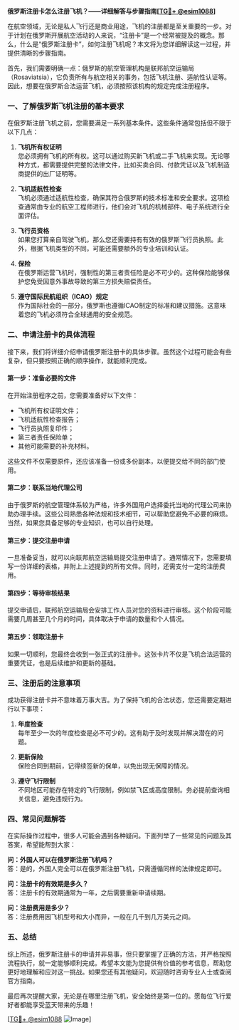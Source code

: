 **俄罗斯注册卡怎么注册飞机？——详细解答与步骤指南[[TG💪+ @esim1088](https://t.me/s/esim1088)]**

在航空领域，无论是私人飞行还是商业用途，飞机的注册都是至关重要的一步。对于计划在俄罗斯开展航空活动的人来说，“注册卡”是一个经常被提及的概念。那么，什么是“俄罗斯注册卡”，如何注册飞机呢？本文将为您详细解读这一过程，并提供清晰的步骤指南。

首先，我们需要明确一点：俄罗斯的航空管理机构是联邦航空运输局（Rosaviatsia），它负责所有与航空相关的事务，包括飞机注册、适航性认证等。因此，想要在俄罗斯合法运营飞机，必须按照该机构的规定完成注册程序。

### **一、了解俄罗斯飞机注册的基本要求**

在俄罗斯注册飞机之前，您需要满足一系列基本条件。这些条件通常包括但不限于以下几点：

1. **飞机所有权证明**  
   您必须拥有飞机的所有权。这可以通过购买新飞机或二手飞机来实现。无论哪种方式，都需要提供完整的法律文件，比如买卖合同、付款凭证以及飞机制造商提供的出厂证明等。

2. **飞机适航性检查**  
   飞机必须通过适航性检查，确保其符合俄罗斯的技术标准和安全要求。这项检查通常由专业的航空工程师进行，他们会对飞机的机械部件、电子系统进行全面评估。

3. **飞行员资格**  
   如果您打算亲自驾驶飞机，那么您还需要持有有效的俄罗斯飞行员执照。此外，根据飞机类型的不同，可能还需要额外的专业培训和认证。

4. **保险**  
   在俄罗斯运营飞机时，强制性的第三者责任险是必不可少的。这种保险能够保护您免受因意外事故导致的第三方损失赔偿责任。

5. **遵守国际民航组织（ICAO）规定**  
   作为国际社会的一部分，俄罗斯也遵循ICAO制定的标准和建议措施。这意味着您的飞机必须符合全球通用的安全规范。

### **二、申请注册卡的具体流程**

接下来，我们将详细介绍申请俄罗斯注册卡的具体步骤。虽然这个过程可能会有些复杂，但只要按照正确的顺序操作，就能顺利完成。

#### **第一步：准备必要的文件**
在开始注册程序之前，您需要准备好以下文件：
- 飞机所有权证明文件；
- 飞机适航性检查报告；
- 飞行员执照复印件；
- 第三者责任保险单；
- 其他可能需要的补充材料。

这些文件不仅需要原件，还应该准备一份或多份副本，以便提交给不同的部门使用。

#### **第二步：联系当地代理公司**
由于俄罗斯的航空管理体系较为严格，许多外国用户选择委托当地的代理公司来协助办理手续。这些公司熟悉各种法规和技术细节，可以帮助您避免不必要的麻烦。当然，如果您具备足够的专业知识，也可以自行处理。

#### **第三步：提交注册申请**
一旦准备妥当，就可以向联邦航空运输局提交注册申请了。通常情况下，您需要填写一份详细的表格，并附上上述提到的所有文件。同时，还需支付一定的注册费用。

#### **第四步：等待审核结果**
提交申请后，联邦航空运输局会安排工作人员对您的资料进行审核。这个阶段可能需要几周甚至几个月的时间，具体取决于申请的数量和个人情况。

#### **第五步：领取注册卡**
如果一切顺利，您最终会收到一张正式的注册卡。这张卡片不仅是飞机合法运营的重要凭证，也是后续维护和更新的基础。

### **三、注册后的注意事项**

成功获得注册卡并不意味着万事大吉。为了保持飞机的合法状态，您还需要定期进行以下事项：

1. **年度检查**  
   每年至少一次的年度检查是必不可少的。这有助于及时发现并解决潜在的问题。

2. **更新保险**  
   保险合同到期前，记得续签新的保单，以免出现无保障的情况。

3. **遵守飞行限制**  
   不同地区可能存在特定的飞行限制，例如禁飞区或高度限制。务必提前查询相关信息，避免违规行为。

### **四、常见问题解答**

在实际操作过程中，很多人可能会遇到各种疑问。下面列举了一些常见的问题及其答案，希望能帮到大家：

**问：外国人可以在俄罗斯注册飞机吗？**  
答：是的，外国人完全可以在俄罗斯注册飞机，只需遵循同样的法律规定即可。

**问：注册卡的有效期是多久？**  
答：注册卡的有效期通常为一年，之后需要重新申请续期。

**问：注册费用是多少？**  
答：注册费用因飞机型号和大小而异，一般在几千到几万美元之间。

### **五、总结**

综上所述，俄罗斯注册卡的申请并非易事，但只要掌握了正确的方法，并严格按照流程执行，就一定能够顺利完成。希望本文能为您提供有价值的参考信息，帮助您更好地理解和应对这一挑战。如果您还有其他疑问，欢迎随时咨询专业人士或查阅官方指南。

最后再次提醒大家，无论是在哪里注册飞机，安全始终是第一位的。愿每位飞行爱好者都能享受蓝天带来的乐趣！

[[TG💪+ @esim1088](https://t.me/s/esim1088) ![Image](https://i.postimg.cc/4NQfJmqS/Snipaste-2025-05-13-00-14-12.png)]